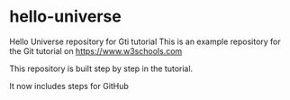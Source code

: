 # hello-universe
Hello Universe repository for Gti tutorial
This is an example repository for the Git tutorial on https://www.w3schools.com

This repository is built step by step in the tutorial.

It now includes steps for GitHub
